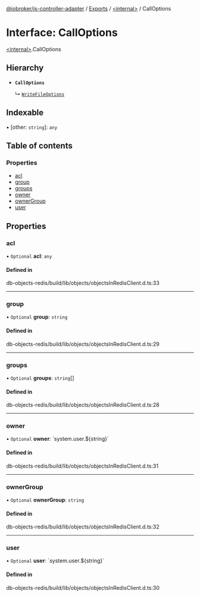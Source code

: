 [@iobroker/js-controller-adapter](../README.md) / [Exports](../modules.md) / [\<internal\>](../modules/internal_.md) / CallOptions

# Interface: CallOptions

[\<internal\>](../modules/internal_.md).CallOptions

## Hierarchy

- **`CallOptions`**

  ↳ [`WriteFileOptions`](internal_.WriteFileOptions.md)

## Indexable

▪ [other: `string`]: `any`

## Table of contents

### Properties

- [acl](internal_.CallOptions.md#acl)
- [group](internal_.CallOptions.md#group)
- [groups](internal_.CallOptions.md#groups)
- [owner](internal_.CallOptions.md#owner)
- [ownerGroup](internal_.CallOptions.md#ownergroup)
- [user](internal_.CallOptions.md#user)

## Properties

### acl

• `Optional` **acl**: `any`

#### Defined in

db-objects-redis/build/lib/objects/objectsInRedisClient.d.ts:33

___

### group

• `Optional` **group**: `string`

#### Defined in

db-objects-redis/build/lib/objects/objectsInRedisClient.d.ts:29

___

### groups

• `Optional` **groups**: `string`[]

#### Defined in

db-objects-redis/build/lib/objects/objectsInRedisClient.d.ts:28

___

### owner

• `Optional` **owner**: \`system.user.$\{string}\`

#### Defined in

db-objects-redis/build/lib/objects/objectsInRedisClient.d.ts:31

___

### ownerGroup

• `Optional` **ownerGroup**: `string`

#### Defined in

db-objects-redis/build/lib/objects/objectsInRedisClient.d.ts:32

___

### user

• `Optional` **user**: \`system.user.$\{string}\`

#### Defined in

db-objects-redis/build/lib/objects/objectsInRedisClient.d.ts:30
